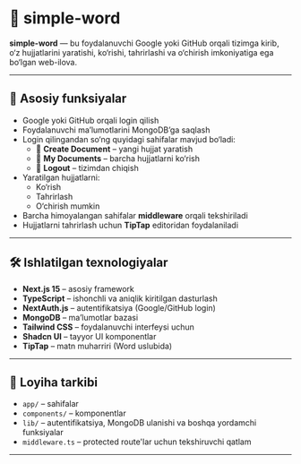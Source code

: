 # 📄 simple-word

**simple-word** — bu foydalanuvchi Google yoki GitHub orqali tizimga kirib, o‘z hujjatlarini yaratishi, ko‘rishi, tahrirlashi va o‘chirish imkoniyatiga ega bo‘lgan web-ilova.

---

## 🔑 Asosiy funksiyalar

- Google yoki GitHub orqali login qilish
- Foydalanuvchi maʼlumotlarini MongoDBʼga saqlash
- Login qilingandan so‘ng quyidagi sahifalar mavjud bo‘ladi:
  - 📝 **Create Document** – yangi hujjat yaratish
  - 📁 **My Documents** – barcha hujjatlarni ko‘rish
  - 🚪 **Logout** – tizimdan chiqish
- Yaratilgan hujjatlarni:
  - Ko‘rish
  - Tahrirlash
  - O‘chirish mumkin
- Barcha himoyalangan sahifalar **middleware** orqali tekshiriladi
- Hujjatlarni tahrirlash uchun **TipTap** editoridan foydalaniladi

---

## 🛠 Ishlatilgan texnologiyalar

- **Next.js 15** – asosiy framework
- **TypeScript** – ishonchli va aniqlik kiritilgan dasturlash
- **NextAuth.js** – autentifikatsiya (Google/GitHub login)
- **MongoDB** – maʼlumotlar bazasi
- **Tailwind CSS** – foydalanuvchi interfeysi uchun
- **Shadcn UI** – tayyor UI komponentlar
- **TipTap** – matn muharriri (Word uslubida)

---

## 📂 Loyiha tarkibi

- `app/` – sahifalar
- `components/` – komponentlar
- `lib/` – autentifikatsiya, MongoDB ulanishi va boshqa yordamchi funksiyalar
- `middleware.ts` – protected route'lar uchun tekshiruvchi qatlam

---
